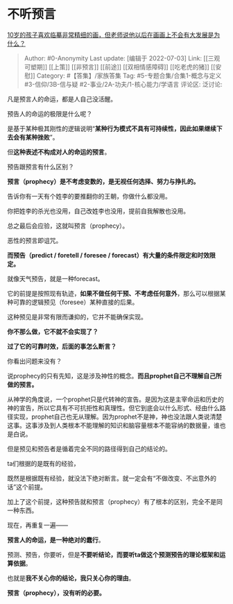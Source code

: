 # 不听预言
[10岁的孩子喜欢临摹非常精细的画，但老师说他以后在画画上不会有大发展是为什么？](https://www.zhihu.com/question/46904078/answer/2555971267)

> Author: #0-Anonymity
> Last update: [编辑于 2022-07-03]
> Link: [[三观可塑期]] [[上策]] [[非预言]] [[前途]] [[双相情感障碍]] [[吃老虎的猪]] [[安慰]]
> Category: #【答集】/家族答集
> Tag: #5-专题合集/合集1-概念与定义 #3-信仰/3B-信与疑 #2-事业/2A-功夫/1-核心能力/学语言
> 评论区:
> 泛讨论:

凡是预言人的命运，都是人自己没活醒。

预告人的命运的极限是什么呢？

是基于某种极其刚性的逻辑说明“**某种行为模式不具有可持续性，因此如果继续下去会有某种挫败**”。

但**这种表述不构成对人的命运的预言**。

预告跟预言有什么区别？

**预言（prophecy）是不考虑变数的，是无视任何选择、努力与挣扎的。**

告诉你有一天有个姓李的要推翻你的王朝，你做什么都没用。

你把姓李的杀光也没用，自己改姓李也没用，提前自我解散也没用。

总之最后会应验，这就叫预言（prophecy）。

恶性的预言即诅咒。

**而预告（predict / foretell / foresee / forecast）有大量的条件限定和时效限定。**

就像天气预告，就是一种forecast。

它的前提是按照现有轨迹，**如果不做任何干预、不考虑任何意外**，那么可以根据某种可靠的逻辑预见（foresee）某种直接的后果。

这种预见是非常有限而谦抑的，它并不能确保实现。

**你不那么做，它不就不会实现了？**

**过了它的可靠时效，后面的事怎么断言？**

你看出问题来没有？

说prophecy的只有先知，这是涉及神性的概念。**而且prophet自己不理解自己所做的预言。**

从神学的角度说，一个prophet只是代转神的宣告。是因为这是主宰命运和历史的神的宣告，所以它具有不可抗拒性和真理性。但它到底会以什么形式、经由什么路径实现，prophet自己也无从理解。因为prophet不是神，神也没法跟人类说清楚这事。这事涉及到人类根本不能理解的知识和脑容量根本不能容纳的数据量，谁也是白说。

但是预见和预告者是循着完全不同的路径得到自己的结论的。

ta们根据的是既有的经验，

既然是根据既有经验，就没法下绝对断言。就一定会有“不做改变、不出意外的话”这个前提。

加上了这个前提，这种预告就和预言（prophecy）有了根本的区别，完全不是同一种东西。

现在，再重复一遍——

**预言人的命运，是一种绝对的蠢行**。

预测、预告，你要听，但是**不要听结论，而要听ta做这个预测预告的理论框架和运算依据**。

也就是**我不关心你的结论，我只关心你的理由**。

**预言（prophecy），没有听的必要。**
